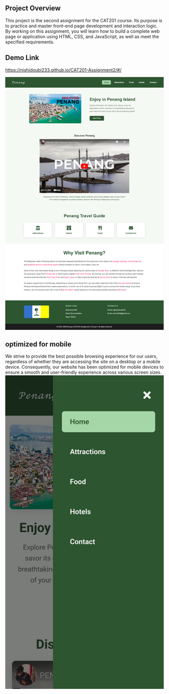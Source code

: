 ## Project Overview

This project is the second assignment for the CAT201 course. Its purpose is to practice and master front-end page development and interaction logic. By working on this assignment, you will learn how to build a complete web page or application using HTML, CSS, and JavaScript, as well as meet the specified requirements.

## Demo Link

https://nishidoubi233.github.io/CAT201-Assignment2/#/

![ ](assets/demo.png)

## optimized for mobile
We strive to provide the best possible browsing experience for our users, regardless of whether they are accessing the site on a desktop or a mobile device. Consequently, our website has been optimized for mobile devices to ensure a smooth and user-friendly experience across various screen sizes.
![ ](assets/mobile_2.jpg)

